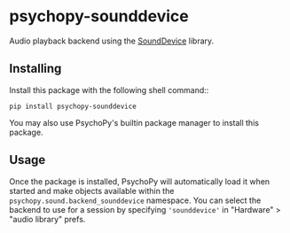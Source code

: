 # psychopy-sounddevice

Audio playback backend using the [SoundDevice](https://python-sounddevice.readthedocs.io) library.

## Installing

Install this package with the following shell command:: 

    pip install psychopy-sounddevice

You may also use PsychoPy's builtin package manager to install this package.

## Usage

Once the package is installed, PsychoPy will automatically load it when started and make objects available within the
`psychopy.sound.backend_sounddevice` namespace. You can select the backend to use for a session by specifying 
`'sounddevice'` in "Hardware" > "audio library" prefs. 
